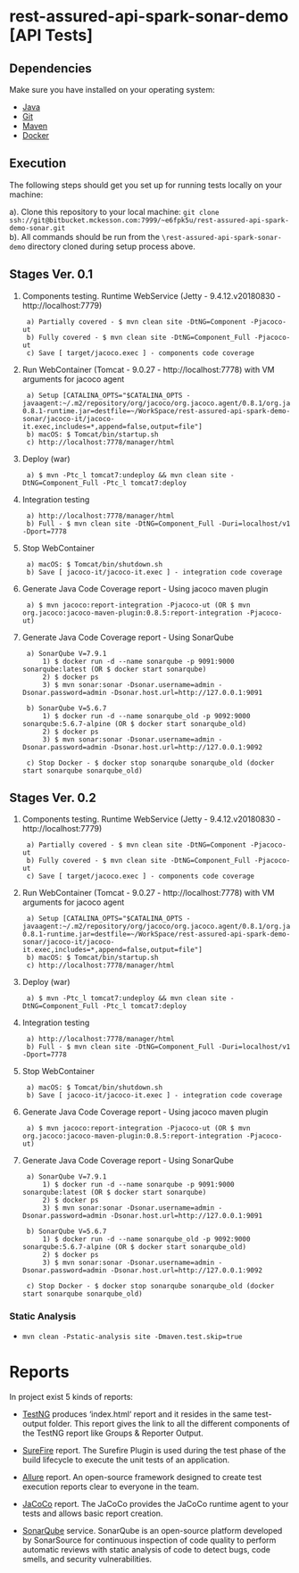 # rest-assured-api-spark-sonar-demo [API Tests]


## Dependencies
Make sure you have installed on your operating system:<br/>
* [Java](http://www.java.com/) 
* [Git](https://git-scm.com/)
* [Maven](https://maven.apache.org/)
* [Docker](https://www.docker.com/)


## Execution
The following steps should get you set up for running tests locally on your machine:

a). Clone this repository to your local machine: `git clone ssh://git@bitbucket.mckesson.com:7999/~e6fpk5u/rest-assured-api-spark-demo-sonar.git`<br/>
b). All commands should be run from the `\rest-assured-api-spark-sonar-demo` directory cloned during setup process above.<br/>


## Stages Ver. 0.1
1. Components testing. Runtime WebService (Jetty - 9.4.12.v20180830 - http://localhost:7779)

		a) Partially covered - $ mvn clean site -DtNG=Component -Pjacoco-ut
		b) Fully covered - $ mvn clean site -DtNG=Component_Full -Pjacoco-ut
		c) Save [ target/jacoco.exec ] - components code coverage


2. Run WebContainer (Tomcat - 9.0.27 - http://localhost:7778) with VM arguments for jacoco agent

		a) Setup [CATALINA_OPTS="$CATALINA_OPTS -javaagent:~/.m2/repository/org/jacoco/org.jacoco.agent/0.8.1/org.jacoco.agent-0.8.1-runtime.jar=destfile=~/WorkSpace/rest-assured-api-spark-demo-sonar/jacoco-it/jacoco-it.exec,includes=*,append=false,output=file"]
		b) macOS: $ Tomcat/bin/startup.sh
		c) http://localhost:7778/manager/html

3. Deploy (war)

		a) $ mvn -Ptc_l tomcat7:undeploy && mvn clean site -DtNG=Component_Full -Ptc_l tomcat7:deploy

4. Integration testing
	
		a) http://localhost:7778/manager/html
		b) Full - $ mvn clean site -DtNG=Component_Full -Duri=localhost/v1 -Dport=7778

5. Stop WebContainer
	
		a) macOS: $ Tomcat/bin/shutdown.sh
		b) Save [ jacoco-it/jacoco-it.exec ] - integration code coverage

6. Generate Java Code Coverage report - Using jacoco maven plugin
	
		a) $ mvn jacoco:report-integration -Pjacoco-ut (OR $ mvn org.jacoco:jacoco-maven-plugin:0.8.5:report-integration -Pjacoco-ut)

7. Generate Java Code Coverage report - Using SonarQube

		a) SonarQube V=7.9.1
			1) $ docker run -d --name sonarqube -p 9091:9000 sonarqube:latest (OR $ docker start sonarqube)
			2) $ docker ps
			3) $ mvn sonar:sonar -Dsonar.username=admin -Dsonar.password=admin -Dsonar.host.url=http://127.0.0.1:9091

		b) SonarQube V=5.6.7 
			1) $ docker run -d --name sonarqube_old -p 9092:9000 sonarqube:5.6.7-alpine (OR $ docker start sonarqube_old)
			2) $ docker ps
			3) $ mvn sonar:sonar -Dsonar.username=admin -Dsonar.password=admin -Dsonar.host.url=http://127.0.0.1:9092
			
		c) Stop Docker - $ docker stop sonarqube sonarqube_old (docker start sonarqube sonarqube_old)


## Stages Ver. 0.2
1. Components testing. Runtime WebService (Jetty - 9.4.12.v20180830 - http://localhost:7779)

		a) Partially covered - $ mvn clean site -DtNG=Component -Pjacoco-ut
		b) Fully covered - $ mvn clean site -DtNG=Component_Full -Pjacoco-ut
		c) Save [ target/jacoco.exec ] - components code coverage


2. Run WebContainer (Tomcat - 9.0.27 - http://localhost:7778) with VM arguments for jacoco agent

		a) Setup [CATALINA_OPTS="$CATALINA_OPTS -javaagent:~/.m2/repository/org/jacoco/org.jacoco.agent/0.8.1/org.jacoco.agent-0.8.1-runtime.jar=destfile=~/WorkSpace/rest-assured-api-spark-demo-sonar/jacoco-it/jacoco-it.exec,includes=*,append=false,output=file"]
		b) macOS: $ Tomcat/bin/startup.sh
		c) http://localhost:7778/manager/html

3. Deploy (war)

		a) $ mvn -Ptc_l tomcat7:undeploy && mvn clean site -DtNG=Component_Full -Ptc_l tomcat7:deploy

4. Integration testing
	
		a) http://localhost:7778/manager/html
		b) Full - $ mvn clean site -DtNG=Component_Full -Duri=localhost/v1 -Dport=7778

5. Stop WebContainer
	
		a) macOS: $ Tomcat/bin/shutdown.sh
		b) Save [ jacoco-it/jacoco-it.exec ] - integration code coverage

6. Generate Java Code Coverage report - Using jacoco maven plugin
	
		a) $ mvn jacoco:report-integration -Pjacoco-ut (OR $ mvn org.jacoco:jacoco-maven-plugin:0.8.5:report-integration -Pjacoco-ut)

7. Generate Java Code Coverage report - Using SonarQube

		a) SonarQube V=7.9.1
			1) $ docker run -d --name sonarqube -p 9091:9000 sonarqube:latest (OR $ docker start sonarqube)
			2) $ docker ps
			3) $ mvn sonar:sonar -Dsonar.username=admin -Dsonar.password=admin -Dsonar.host.url=http://127.0.0.1:9091

		b) SonarQube V=5.6.7 
			1) $ docker run -d --name sonarqube_old -p 9092:9000 sonarqube:5.6.7-alpine (OR $ docker start sonarqube_old)
			2) $ docker ps
			3) $ mvn sonar:sonar -Dsonar.username=admin -Dsonar.password=admin -Dsonar.host.url=http://127.0.0.1:9092
			
		c) Stop Docker - $ docker stop sonarqube sonarqube_old (docker start sonarqube sonarqube_old)
		
### Static Analysis

*	`mvn clean -Pstatic-analysis site -Dmaven.test.skip=true`


# Reports
In project exist 5 kinds of reports:

* [TestNG](http://testng.org/doc/documentation-main.html) produces ‘index.html‘ report and it resides in the same test-output folder. This report gives the link to all the different components of the TestNG report like Groups & Reporter Output.

* [SureFire](http://maven.apache.org/surefire/maven-surefire-plugin/) report. The Surefire Plugin is used during the test phase of the build lifecycle to execute the unit tests of an application.

* [Allure](http://allure.qatools.ru/) report. An open-source framework designed to create test execution reports clear to everyone in the team. 

* [JaCoCo](https://www.eclemma.org/) report. The JaCoCo provides the JaCoCo runtime agent to your tests and allows basic report creation. 

* [SonarQube](https://www.sonarqube.org/) service. SonarQube is an open-source platform developed by SonarSource for continuous inspection of code quality to perform automatic reviews with static analysis of code to detect bugs, code smells, and security vulnerabilities. 
